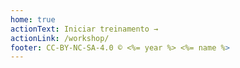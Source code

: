 ```yaml
---
home: true
actionText: Iniciar treinamento →
actionLink: /workshop/
footer: CC-BY-NC-SA-4.0 © <%= year %> <%= name %>
---
```

